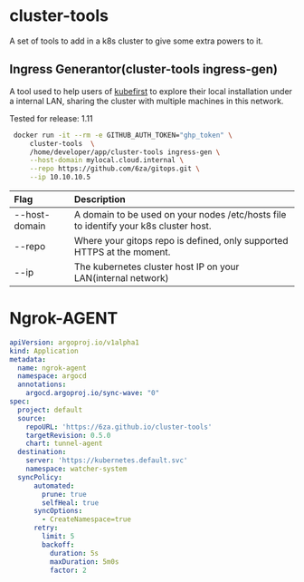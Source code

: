 # cluster-tools

A set of tools to add in a k8s cluster to give some extra powers to it.


## Ingress Generantor(cluster-tools ingress-gen)

A tool used to help users of [kubefirst](https://github.com/kubefirst/kubefirst) to explore their local installation under a internal LAN, sharing the cluster with multiple machines in this network. 

Tested for release: 1.11 
```bash 
 docker run -it --rm -e GITHUB_AUTH_TOKEN="ghp_token" \
     cluster-tools  \
     /home/developer/app/cluster-tools ingress-gen \
     --host-domain mylocal.cloud.internal \
     --repo https://github.com/6za/gitops.git \
     --ip 10.10.10.5

```

| Flag          | Description                                                                          |
|:--------------|:-------------------------------------------------------------------------------------|
| --host-domain | A domain to be used on your nodes /etc/hosts file to identify your k8s cluster host. |
| --repo        | Where your gitops repo is defined, only supported HTTPS at the moment.               |
| --ip          | The kubernetes cluster host IP on your LAN(internal network)                         |



# Ngrok-AGENT


```yaml 
apiVersion: argoproj.io/v1alpha1
kind: Application
metadata:
  name: ngrok-agent
  namespace: argocd
  annotations:    
    argocd.argoproj.io/sync-wave: "0"
spec: 
  project: default
  source:
    repoURL: 'https://6za.github.io/cluster-tools'
    targetRevision: 0.5.0
    chart: tunnel-agent
  destination:
    server: 'https://kubernetes.default.svc'
    namespace: watcher-system
  syncPolicy:
      automated:
        prune: true
        selfHeal: true
      syncOptions:
        - CreateNamespace=true
      retry:
        limit: 5
        backoff:
          duration: 5s
          maxDuration: 5m0s
          factor: 2
```